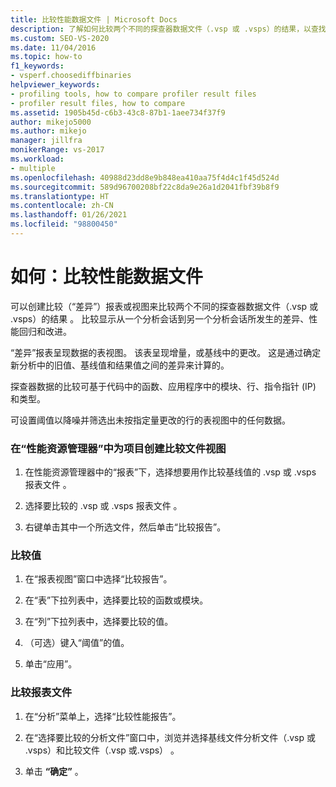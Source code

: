 ```yaml
---
title: 比较性能数据文件 | Microsoft Docs
description: 了解如何比较两个不同的探查器数据文件（.vsp 或 .vsps）的结果，以查找差异、性能回归和性能改进。
ms.custom: SEO-VS-2020
ms.date: 11/04/2016
ms.topic: how-to
f1_keywords:
- vsperf.choosediffbinaries
helpviewer_keywords:
- profiling tools, how to compare profiler result files
- profiler result files, how to compare
ms.assetid: 1905b45d-c6b3-43c8-87b1-1aee734f37f9
author: mikejo5000
ms.author: mikejo
manager: jillfra
monikerRange: vs-2017
ms.workload:
- multiple
ms.openlocfilehash: 40988d23dd8e9b848ea410aa75f4d4c1f45d524d
ms.sourcegitcommit: 589d96700208bf22c8da9e26a1d2041fbf39b8f9
ms.translationtype: HT
ms.contentlocale: zh-CN
ms.lasthandoff: 01/26/2021
ms.locfileid: "98800450"
---
```

# <a name="how-to-compare-performance-data-files"></a>如何：比较性能数据文件
可以创建比较（“差异”）报表或视图来比较两个不同的探查器数据文件（.vsp 或 .vsps）的结果 。 比较显示从一个分析会话到另一个分析会话所发生的差异、性能回归和改进。

 “差异”报表呈现数据的表视图。 该表呈现增量，或基线中的更改。 这是通过确定新分析中的旧值、基线值和结果值之间的差异来计算的。

 探查器数据的比较可基于代码中的函数、应用程序中的模块、行、指令指针 (IP) 和类型。

 可设置阈值以降噪并筛选出未按指定量更改的行的表视图中的任何数据。

### <a name="to-create-comparison-file-view-for-a-project-in-performance-explorer"></a>在“性能资源管理器”中为项目创建比较文件视图

1. 在性能资源管理器中的“报表”下，选择想要用作比较基线值的 .vsp 或 .vsps 报表文件  。

2. 选择要比较的 .vsp 或 .vsps 报表文件 。

3. 右键单击其中一个所选文件，然后单击“比较报告”。

### <a name="to-compare-values"></a>比较值

1. 在“报表视图”窗口中选择“比较报告”。

2. 在“表”下拉列表中，选择要比较的函数或模块。

3. 在“列”下拉列表中，选择要比较的值。

4. （可选）键入“阈值”的值。

5. 单击“应用”。

### <a name="to-compare-report-files"></a>比较报表文件

1. 在“分析”菜单上，选择“比较性能报告”。

2. 在“选择要比较的分析文件”窗口中，浏览并选择基线文件分析文件（.vsp 或 .vsps）和比较文件（.vsp 或.vsps）   。

3. 单击 **“确定”** 。
